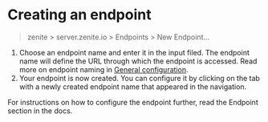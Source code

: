 # Creating an endpoint

> zenite > server.zenite.io > Endpoints > New Endpoint...

1. Choose an endpoint name and enter it in the input filed. The endpoint name will define the URL through which the endpoint is accessed. Read more on endpoint naming in [General configuration](endpoints/general.md).
2. Your endpoint is now created. You can configure it by clicking on the tab with a newly created endpoint name that appeared in the navigation.

For instructions on how to configure the endpoint further, read the Endpoint section in the docs.
